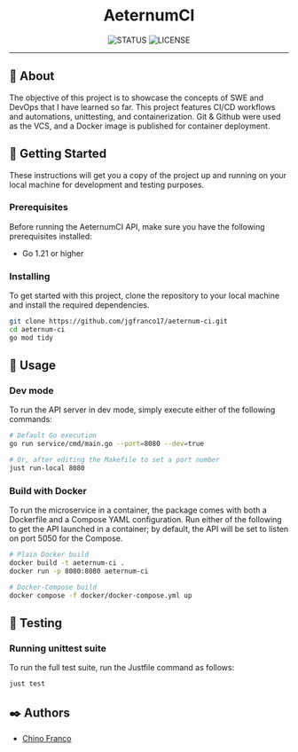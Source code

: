 <h1 align="center">AeternumCI</h1>

<div align="center">

![STATUS](https://img.shields.io/badge/status-active-brightgreen?style=for-the-badge)
![LICENSE](https://img.shields.io/badge/license-MIT-blue?style=for-the-badge)

</div>

---

## 🔎 About <a name = "about"></a>

The objective of this project is to showcase the concepts of SWE and DevOps that I have learned so far. This project features CI/CD workflows and automations, unittesting, and containerization. Git & Github were used as the VCS, and a Docker image is published for container deployment.

## 🏁 Getting Started <a name = "getting_started"></a>

These instructions will get you a copy of the project up and running on your local machine for development and testing purposes.

### Prerequisites

Before running the AeternumCI API, make sure you have the following prerequisites installed:

- Go 1.21 or higher

### Installing

To get started with this project, clone the repository to your local machine and install the required dependencies.

```bash
git clone https://github.com/jgfranco17/aeternum-ci.git
cd aeternum-ci
go mod tidy
```

## 🚀 Usage <a name = "usage"></a>

### Dev mode

To run the API server in dev mode, simply execute either of the following commands:

```bash
# Default Go execution
go run service/cmd/main.go --port=8080 --dev=true

# Or, after editing the Makefile to set a port number
just run-local 8080
```

### Build with Docker

To run the microservice in a container, the package comes with both a Dockerfile and a Compose YAML configuration. Run either of the following to get the API launched in a container; by default, the API will be set to listen on port 5050 for the Compose.

```bash
# Plain Docker build
docker build -t aeternum-ci .
docker run -p 8080:8080 aeternum-ci

# Docker-Compose build
docker compose -f docker/docker-compose.yml up
```

## 🔧 Testing <a name = "testing"></a>

### Running unittest suite

To run the full test suite, run the Justfile command as follows:

```bash
just test
```

## ✒️ Authors <a name = "authors"></a>

- [Chino Franco](https://github.com/jgfranco17)
